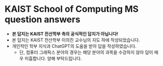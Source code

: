 # KAIST School of Computing MS question answers
* **본 답지는 KAIST 전산학부 측의 공식적인 답지가 아닙니다!**
* 본 답지는 KAIST 전산학부 이의진 교수님의 지도 하에 작성되었습니다.
* 개인적인 학부 지식과 ChatGPT의 도움을 받아 답을 작성하였습니다.
  * 단, 컴퓨터 그래픽스 분야의 경우는 해당 분야의 과목을 수강하지 않아 답이 매우 미흡합니다. 양해 부탁드립니다.
